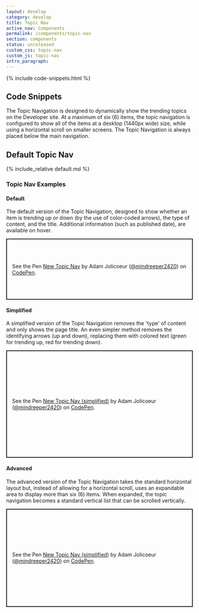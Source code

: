 ```yaml
---
layout: develop
category: develop
title: Topic Nav
active_nav: Components
permalink: /components/topic-nav
section: components
status: unreleased
custom_css: topic-nav
custom_js: topic-nav
intro_paragraph:
---
```


{% include code-snippets.html %}

<h2 id="code">Code Snippets</h2>

The Topic Navigation is designed to dynamically show the trending topics on the Developer site. At a maximum of six (6) items, the topic navigation is configured to show all of the items at a desktop (1440px wide) size, while using a horizontal scroll on smaller screens. The Topic Navigation is always placed below the main navigation.

## Default Topic Nav
{% include_relative default.md %}

### Topic Nav Examples

#### Default

The default version of the Topic Navigation, designed to show whether an item is trending up or down (by the use of color-coded arrows), the type of content, and the title. Additional information (such as published date), are available on hover.

<p
  class="codepen"
  data-height="165"
  data-theme-id="dark"
  data-default-tab="result"
  data-user="mindreeper2420"
  data-slug-hash="yLOrvro"
  style="height: 165px;
          box-sizing: border-box;
          display: flex;
          align-items: center;
          justify-content: center;
          border: 2px solid;
          margin: 1em 0;
          padding: 1em;"
  data-pen-title="New Topic Nav">
  <span>See the Pen <a href="https://codepen.io/mindreeper2420/pen/yLOrvro">
  New Topic Nav</a> by Adam Jolicoeur (<a href="https://codepen.io/mindreeper2420">@mindreeper2420</a>)
  on <a href="https://codepen.io">CodePen</a>.</span>
</p>
<script async src="https://static.codepen.io/assets/embed/ei.js"></script>

#### Simplified

A simplified version of the Topic Navigation removes the 'type' of content and only shows the page title. An even simpler method removes the identifying arrows (up and down), replacing them with colored text (green for trending up, red for trending down).

<p
  class="codepen"
  data-height="290"
  data-theme-id="dark"
  data-default-tab="result"
  data-user="mindreeper2420"
  data-slug-hash="QWNXPRZ"
  style="height: 290px;
          box-sizing: border-box;
          display: flex;
          align-items: center;
          justify-content: center;
          border: 2px solid;
          margin: 1em 0;
          padding: 1em;"
  data-pen-title="New Topic Nav (simplified)">
  <span>See the Pen <a href="https://codepen.io/mindreeper2420/pen/QWNXPRZ">
  New Topic Nav (simplified)</a> by Adam Jolicoeur (<a href="https://codepen.io/mindreeper2420">@mindreeper2420</a>)
  on <a href="https://codepen.io">CodePen</a>.</span>
</p>
<script async src="https://static.codepen.io/assets/embed/ei.js"></script>

#### Advanced

The advanced version of the Topic Navigation takes the standard horizontal layout but, instead of allowing for a horizontal scroll, uses an expandable area to display more than six (6) items. When expanded, the topic navigation becomes a standard vertical list that can be scrolled vertically.

<p
  class="codepen"
  data-height="265"
  data-theme-id="dark"
  data-default-tab="result"
  data-user="mindreeper2420"
  data-slug-hash="mdPZYrX"
  style="height: 265px;
          box-sizing: border-box;
          display: flex;
          align-items: center;
          justify-content: center;
          border: 2px solid;
          margin: 1em 0;
          padding: 1em;"
  data-pen-title="New Topic Nav (advanced)">
  <span>See the Pen <a href="https://codepen.io/mindreeper2420/pen/mdPZYrX">
  New Topic Nav (simplified)</a> by Adam Jolicoeur (<a href="https://codepen.io/mindreeper2420">@mindreeper2420</a>)
  on <a href="https://codepen.io">CodePen</a>.</span>
</p>
<script async src="https://static.codepen.io/assets/embed/ei.js"></script>